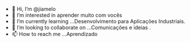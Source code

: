- 👋 Hi, I’m @jiamelo
- 👀 I’m interested in aprender muito com vocês
- 🌱 I’m currently learning ...Desenvolvimento para Aplicações Industriais.
- 💞️ I’m looking to collaborate on ...Comunicações e ideias .
- 📫 How to reach me ...Aprendizado

<!---
jiamelo/jiamelo is a ✨ special ✨ repository because its `README.md` (this file) appears on your GitHub profile.
You can click the Preview link to take a look at your changes.
--->
